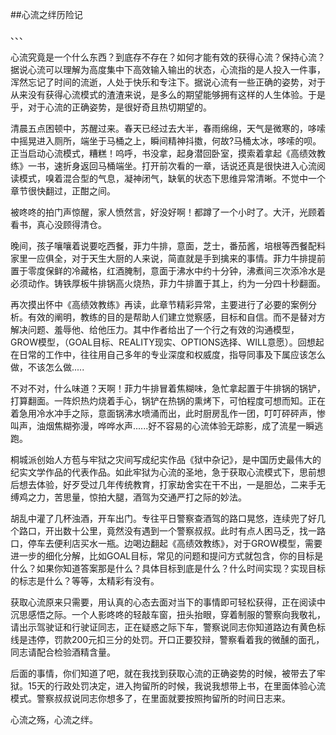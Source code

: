 ##心流之绊历险记

、、、

心流究竟是一个什么东西？到底存不存在？如何才能有效的获得心流？保持心流？据说心流可以理解为高度集中下高效输入输出的状态，心流指的是人投入一件事，浑然忘记了时间的流逝，人处于快乐和专注下。据说心流有一些正确的姿势，对于从来没有获得心流模式的渣渣来说，是多么的期望能够拥有这样的人生体验。于是乎，对于心流的正确姿势，是很好奇且热切期望的。

清晨五点困顿中，苏醒过来。春天已经过去大半，春雨绵绵，天气是微寒的，哆嗦中摇晃进入厕所，端坐于马桶之上，瞬间精神抖擞，何故?马桶太冰，哆嗦的呗。正当启动心流模式，糟糕！呜呼，书没拿，起身潜回卧室，摸索着拿起《高绩效教练》一书，速折身返回马桶端坐。打开前次看的一章，话说还真是很快进入心流阅读模式，嗅着混合型的气息，凝神闭气，缺氧的状态下思维异常清晰。不觉中一个章节很快翻过，正酣之间。

被咚咚的拍门声惊醒，家人愤然言，好没好啊！都蹲了一个小时了。大汗，光顾着看书，真心没顾得清仓。

晚间，孩子嚷嚷着说要吃西餐，菲力牛排，意面，芝士，番茄酱，培根等西餐配料家里一应俱全，对于天生大厨的人来说，简直就是手到擒来的事情。菲力牛排提前置于零度保鲜的冷藏格，红酒腌制，意面于沸水中约十分钟，沸煮间三次添冷水是必须动作。铸铁厚板牛排锅高火烧热，菲力牛排置于其上，约为一分四十秒翻面。

再次摸出怀中《高绩效教练》再读，此章节精彩异常，主要进行了必要的案例分析。有效的阐明，教练的目的是帮助人们建立觉察感，目标和自信。而不是替对方解决问题、羞辱他、给他压力。其中作者给出了一个行之有效的沟通模型，GROW模型，（GOAL目标、REALITY现实、OPTIONS选择、WILL意愿）。回想起在日常的工作中，往往用自己多年的专业深度和权威度，指导同事及下属应该怎么做，不该怎么做.....

不对不对，什么味道？天啊！菲力牛排冒着焦糊味，急忙拿起置于牛排锅的锅铲，打算翻面。一阵炽热灼烧着手心，锅铲在热锅的熏烤下，可怕程度可想而知。正在着急用冷水冲手之际，意面锅沸水喷涌而出，此时厨房乱作一团，叮叮砰砰声，惨叫声，油烟焦糊弥漫，哗哗水声......好不容易的心流体验无踪影，成了流星一瞬逃跑。

桐城派创始人方苞与牢狱之灾间写成纪实作品《狱中杂记》，是中国历史最伟大的纪实文学作品的代表作品。如此牢狱为心流的圣地，急于获取心流模式下，思前想后想去体验，好歹受过几年传统教育，打家劫舍实在干不出，一是胆怂，二来手无缚鸡之力，苦思量，惊拍大腿，酒驾为交通严打之际的妙法。

胡乱中灌了几杯浊酒，开车出门。专往平日警察查酒驾的路口晃悠，连续兜了好几个路口，开出数十公里，竟然没有遇到一个警察叔叔。此时有点人困马乏，找一路口，停车去便利店买水一瓶。边喝边翻起《高绩效教练》，对于GROW模型，需要进一步的细化分解，比如GOAL目标，常见的问题和提问方式就包含，你的目标是什么？如果你知道答案那是什么？具体目标到底是什么？什么时间实现？实现目标的标志是什么？等等，太精彩有没有。

获取心流原来只需要，用认真的心态去面对当下的事情即可轻松获得，正在阅读中沉思感悟之际。一个人影咚咚的轻敲车窗，扭头抬眼，穿着制服的警察向我敬礼，请出示驾驶证和行驶证同志，正在疑惑之际下车，警察说同志你知道路边有黄色标线是违停，罚款200元扣三分的处罚。开口正要狡辩，警察看着我的微醺的面孔，同志请配合检验酒精含量。

后面的事情，你们知道了吧，就在我找到获取心流的正确姿势的时候，被带去了牢狱。15天的行政处罚决定，进入拘留所的时候，我说我想带上书，在里面体验心流模式。警察叔叔说同志你想多了，在里面就要按照拘留所的时间日志来。

心流之殇，心流之绊。
